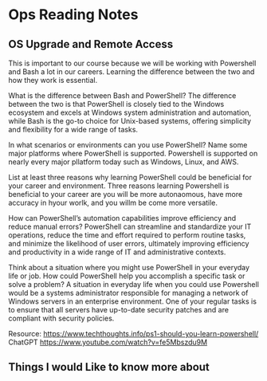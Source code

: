 # Ops Reading Notes

## OS Upgrade and Remote Access

This is important to our course because we will be working with Powershell and Bash a lot in our careers. Learning the difference between the two and how they work is essential.

What is the difference between Bash and PowerShell? The difference between the two is that PowerShell is closely tied to the Windows ecosystem and excels at Windows system administration and automation, while Bash is the go-to choice for Unix-based systems, offering simplicity and flexibility for a wide range of tasks.

In what scenarios or environments can you use PowerShell? Name some major platforms where PowerShell is supported. Powershell is supported on nearly every major pllatform today such as Windows, Linux, and AWS.

List at least three reasons why learning PowerShell could be beneficial for your career and environment. Three reasons learning Powershell is beneficial to your career are you will be more autonaomous, have more accuracy in hyour worlk, and you willm be come more versatile.

How can PowerShell’s automation capabilities improve efficiency and reduce manual errors? PowerShell can streamline and standardize your IT operations, reduce the time and effort required to perform routine tasks, and minimize the likelihood of user errors, ultimately improving efficiency and productivity in a wide range of IT and administrative contexts.

Think about a situation where you might use PowerShell in your everyday life or job. How could PowerShell help you accomplish a specific task or solve a problem? A situation in everyday life when you could use Powershell would be a systems administrator responsible for managing a network of Windows servers in an enterprise environment. One of your regular tasks is to ensure that all servers have up-to-date security patches and are compliant with security policies.

Resource:
https://www.techthoughts.info/ps1-should-you-learn-powershell/
ChatGPT
https://www.youtube.com/watch?v=fe5Mbszdu9M

## Things I would Like to know more about 
